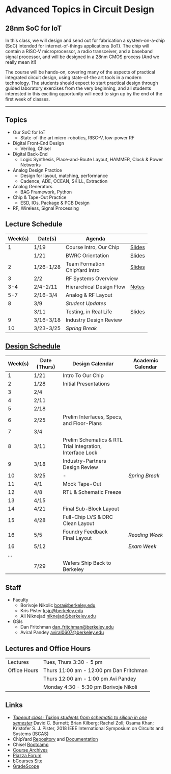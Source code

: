 # Advanced Topics in Circuit Design 
## 28nm SoC for IoT 

In this class, we will design and send out for fabrication a
system-on-a-chip (SoC) intended for internet-of-things applications
(IoT).  The chip will contain a RISC-V microprocessor, a radio
transceiver, and a baseband signal processor, and will be designed in
a 28nm CMOS process (And we really mean it!)

The course will be hands-on, covering many of the aspects of practical
integrated circuit design, using state-of-the art tools in a modern
technology. The students should expect to start practical design
through guided laboratory exercises from the very beginning, and all
students interested in this exciting opportunity will need to sign up
by the end of the first week of classes.

--- 

## Topics 

* Our SoC for IoT
    * State-of-the art micro-robotics, RISC-V, low-power RF 
* Digital Front-End Design 
    * Verilog, Chisel
* Digital Back-End 
    * Logic Synthesis, Place-and-Route Layout, HAMMER, Clock & Power Networks 
* Analog Design Practice
    * Design for layout, matching, performance 
    * Cadence, ADE, OCEAN, SKILL, Extraction
* Analog Generators 
    * BAG Framework, Python
* Chip & Tape-Out Practice
    * ESD, IOs, Package & PCB Design 
* RF, Wireless, Signal Processing 


## Lecture Schedule 

| Week(s) | Date(s)     | Agenda                                      |                |
| ------- | ----------- | ------------------------------------------- | -------------- |
| 1       | 1/19        | Course Intro, Our Chip | [Slides](https://drive.google.com/file/d/1FV78X3iNcFyxaLOvjwVR6R8wI_zvcF8G/view?usp=sharing) |
|         | 1/21        | BWRC Orientation | [Slides](https://drive.google.com/file/d/1QIy9ShYp3JyN0DxwnQvG-xXvsr9WZu07/view?usp=sharing) |
| 2       | 1/26-1/28   | Team Formation <br> ChipYard Intro | [Slides](https://drive.google.com/file/d/1HnRFrYKzJU2kpmtHaocyfN1TqhUVv2Te/view?usp=sharing) |
| 3       | 2/2         | RF Systems Overview                         |               |
| 3-4     | 2/4-2/11    | Hierarchical Design Flow                    | [Notes](./notes) |
| 5-7     | 2/16-3/4    | Analog & RF Layout                          |               |
| 8       | 3/9         | *Student Updates*                           |               |
|         | 3/11        | Testing, in Real Life                       | [Slides](./assets/ee290_bringup_guest_lecture.pdf) |
| 9       | 3/16-3/18   | Industry Design Review                      |               |
| 10      | 3/23-3/25   | *Spring Break*                              |               |


## [Design Schedule](./milestones)

| Week(s)     | Date (Thurs) | Design Calendar                          | Academic Calendar |
| ----------- | ----------- | ----------------------------------------- | -------------- |
| 1           | 1/21        | Intro To Our Chip                         |                |
| 2           | 1/28        | Initial Presentations                     |                |
| 3           | 2/4         |                                           |                |
| 4           | 2/11        |                                           |                |
| 5           | 2/18        |                                           |                |
| 6           | 2/25        | Prelim Interfaces, Specs, and Floor-Plans |                |
| 7           | 3/4         |                                           |                |
| 8           | 3/11        | Prelim Schematics & RTL <br/> Trial Integration, Interface Lock |                |
| 9           | 3/18        | Industry-Partners Design Review           |                |
| 10          | 3/25        | -                                         | *Spring Break* |
| 11          | 4/1         | Mock Tape-Out                             |                |
| 12          | 4/8         | RTL & Schematic Freeze                    |                |
| 13          | 4/15        |                                           |                |
| 14          | 4/21        | Final Sub-Block Layout                    |                |
| 15          | 4/28        | Full-Chip LVS & DRC Clean Layout          |                |
| 16          | 5/5         | Foundry Feedback <br/>Final Layout        | *Reading Week* |
| 16          | 5/12        |                                           | *Exam Week*    |
| ...         |             |                                           |                |
|             | 7/29        | Wafers Ship Back to Berkeley              |                |


## Staff

* Faculty 
    * Borivoje Nikolic bora@berkeley.edu
    * Kris Pister ksjp@berkeley.edu
    * Ali Niknejad niknejad@berkeley.edu
* GSIs
    * Dan Fritchman dan_fritchman@berkeley.edu
    * Aviral Pandey aviral0607@berkeley.edu

## Lectures and Office Hours

|               |                                                                |
| ------------- | -------------------------------------------------------------- |
| Lectures      | Tues, Thurs	3:30 - 5 pm	                                       |
| Office Hours  | Thurs	11:00 am - 12:00 pm	   Dan Fritchman                    |
|               | Thurs 12:00 am - 1:00 pm		Avi Pandey                       |
|               | Monday 4:30 - 5:30 pm		Borivoje Nikoli                     |


## Links 

* [*Tapeout class: Taking students from schematic to silicon in one semester*](https://ieeexplore-ieee-org.libproxy.berkeley.edu/stamp/stamp.jsp?tp=&arnumber=8351506) David C. Burnett; Brian Kilberg; Rachel Zoll; Osama Khan; Kristofer S. J. Pister, 2018 IEEE International Symposium on Circuits and Systems (ISCAS)
* ChipYard [Repository](https://github.com/ucb-bar/chipyard) and [Documentation](https://chipyard.readthedocs.io/en/latest/)
* Chisel [Bootcamp](https://github.com/freechipsproject/chisel-bootcamp)
* [Course Archives](https://inst.eecs.berkeley.edu/~ee290c/archives.html)
* [Piazza Forum](https://piazza.com/class/kiqf7tz0bsp1oj)
* [bCourses Site](https://bcourses.berkeley.edu/courses/1500979)
* [GradeScope](https://www.gradescope.com/courses/214436)

